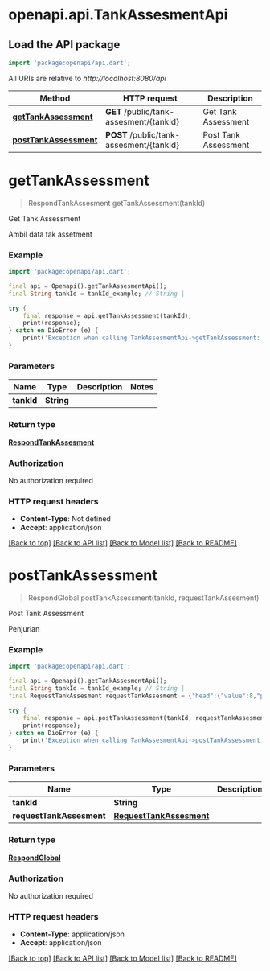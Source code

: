 # openapi.api.TankAssesmentApi

## Load the API package
```dart
import 'package:openapi/api.dart';
```

All URIs are relative to *http://localhost:8080/api*

Method | HTTP request | Description
------------- | ------------- | -------------
[**getTankAssessment**](TankAssesmentApi.md#gettankassessment) | **GET** /public/tank-assesment/{tankId} | Get Tank Assessment
[**postTankAssessment**](TankAssesmentApi.md#posttankassessment) | **POST** /public/tank-assesment/{tankId} | Post Tank Assessment


# **getTankAssessment**
> RespondTankAssesment getTankAssessment(tankId)

Get Tank Assessment

Ambil data tak assetment

### Example
```dart
import 'package:openapi/api.dart';

final api = Openapi().getTankAssesmentApi();
final String tankId = tankId_example; // String | 

try {
    final response = api.getTankAssessment(tankId);
    print(response);
} catch on DioError (e) {
    print('Exception when calling TankAssesmentApi->getTankAssessment: $e\n');
}
```

### Parameters

Name | Type | Description  | Notes
------------- | ------------- | ------------- | -------------
 **tankId** | **String**|  | 

### Return type

[**RespondTankAssesment**](RespondTankAssesment.md)

### Authorization

No authorization required

### HTTP request headers

 - **Content-Type**: Not defined
 - **Accept**: application/json

[[Back to top]](#) [[Back to API list]](../README.md#documentation-for-api-endpoints) [[Back to Model list]](../README.md#documentation-for-models) [[Back to README]](../README.md)

# **postTankAssessment**
> RespondGlobal postTankAssessment(tankId, requestTankAssesment)

Post Tank Assessment

Penjurian

### Example
```dart
import 'package:openapi/api.dart';

final api = Openapi().getTankAssesmentApi();
final String tankId = tankId_example; // String | 
final RequestTankAssesment requestTankAssesment = {"head":{"value":8,"pinalty":"descriptionn pinalty"},"body":{"value":8.5,"pinalty":"descriptionn pinalty"},"colour":{"value":8.5,"pinalty":"descriptionn pinalty"},"fantail":{"value":8.5,"pinalty":"descriptionn pinalty"},"face":{"value":8.5,"pinalty":"descriptionn pinalty"},"pearly":{"value":8.5,"pinalty":"descriptionn pinalty"},"marking":{"value":8.5,"pinalty":"descriptionn pinalty"},"overall":{"value":8.5},"defect":"MAYOR"}; // RequestTankAssesment | 

try {
    final response = api.postTankAssessment(tankId, requestTankAssesment);
    print(response);
} catch on DioError (e) {
    print('Exception when calling TankAssesmentApi->postTankAssessment: $e\n');
}
```

### Parameters

Name | Type | Description  | Notes
------------- | ------------- | ------------- | -------------
 **tankId** | **String**|  | 
 **requestTankAssesment** | [**RequestTankAssesment**](RequestTankAssesment.md)|  | [optional] 

### Return type

[**RespondGlobal**](RespondGlobal.md)

### Authorization

No authorization required

### HTTP request headers

 - **Content-Type**: application/json
 - **Accept**: application/json

[[Back to top]](#) [[Back to API list]](../README.md#documentation-for-api-endpoints) [[Back to Model list]](../README.md#documentation-for-models) [[Back to README]](../README.md)

